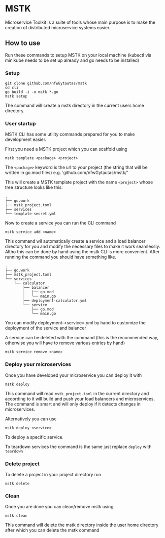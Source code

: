 # MSTK
Microservice Toolkit is a suite of tools whose main purpose is to make the creation of distributed microservice systems easier.

## How to use

Run these commands to setup MSTK on your local machine (kubectl via minikube needs to be set up already and go needs to be installed)

### Setup
```
git clone github.com/nfwGytautas/mstk
cd cli
go build -i -o mstk *.go
mstk setup
```

The command will create a mstk directory in the current users home directory.

### User startup

MSTK CLI has some utility commands prepared for you to make development easier.

First you need a MSTK project which you can scaffold using

```
mstk template <package> <project>
```

The ```<package>``` keyword is the url to your project (the string that will be written in go.mod files) e.g. 'github.com/nfwGytautas/mstk/'

This will create a MSTK template project with the name
```<project>``` whose tree structure looks like this:

```
.
├── go.work
├── mstk_project.toml
├── services
└── template-secret.yml
```

Now to create a service you can run the CLI command

```
mstk service add <name>
```

This command wil automatically create a service and a load balancer directory for you and modify the necessary files to make it work seamlessly. Altho this can be done by hand using the mstk CLI is more convenient. After running the command you should have something like.

```
.
├── go.work
├── mstk_project.toml
└── services
    └── calculator
        ├── balancer
        │   ├── go.mod
        │   └── main.go
        ├── deployment-calculator.yml
        └── service
            ├── go.mod
            └── main.go
```

You can modify deployment-\<service\>.yml by hand to customize the deployment of the service and balancer

A service can be deleted with the command (this is the recommended way, otherwise you will have to remove various entries by hand)

```
mstk service remove <name>
```


###  Deploy your microservices
Once you have developed your microservice you can deploy it with

```
mstk deploy
```

This command will read `mstk_project.toml` in the current directory and according to it will build and push your load balancers and microservices. The command is smart and will only deploy if it detects changes in microservices.

Alternatively you can use

```
mstk deploy <service>
```

To deploy a specific service.

To teardown services the command is the same just replace `deploy` with `teardown`

### Delete project

To delete a project in your project directory run

```
mstk delete
```

### Clean
Once you are done you can clean/remove mstk using

```
mstk clean
```

This command will delete the mstk directory inside the user home directory after which you can delete the mstk command
